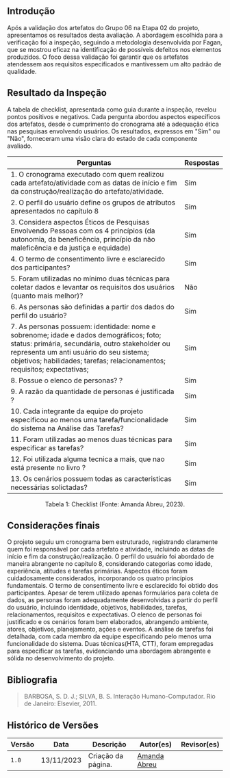 ## Introdução 

Após a validação dos artefatos do Grupo 06 na Etapa 02 do projeto, apresentamos os resultados desta avaliação. A abordagem escolhida para a verificação foi a inspeção, seguindo a metodologia desenvolvida por Fagan, que se mostrou eficaz na identificação de possíveis defeitos nos elementos produzidos. O foco dessa validação foi garantir que os artefatos atendessem aos requisitos especificados e mantivessem um alto padrão de qualidade.

## Resultado da Inspeção

A tabela de checklist, apresentada como guia durante a inspeção, revelou pontos positivos e negativos. Cada pergunta abordou aspectos específicos dos artefatos, desde o cumprimento do cronograma até a adequação ética nas pesquisas envolvendo usuários. Os resultados, expressos em "Sim" ou "Não", forneceram uma visão clara do estado de cada componente avaliado.

| Perguntas                  |Respostas                   |                                 
| ------------------------ | -----------------------------
| 1. O cronograma executado com quem realizou cada artefato/atividade com as datas de início e fim da construção/realização do artefato/atividade.	 |  Sim    | 
| 2. O perfil do usuário define os grupos de atributos apresentados no capítulo 8   |       Sim |
| 3.  Considera aspectos Éticos de Pesquisas Envolvendo Pessoas com os 4 princípios (da autonomia, da beneficência, princípio da não maleficência e da justiça e equidade) 	    |    Sim      |
| 4. O termo de consentimento livre e esclarecido dos participantes?  |    Sim      |
| 5. Foram utilizadas no mínimo duas técnicas para coletar dados e levantar os requisitos dos usuários (quanto mais melhor)? | Não    |
| 6. As personas são definidas a partir dos dados do perfil do usuário?     |   Sim  |
| 7. As personas possuem: identidade: nome e sobrenome; idade e dados demográficos; foto; status: primária, secundária, outro stakeholder ou representa um anti usuário do seu sistema; objetivos; habilidades; tarefas; relacionamentos; requisitos; expectativas; |       Sim                        |
| 8. Possue o elenco de personas? ? |       Sim             |
| 9. A razão da quantidade de personas é justificada ?    | Sim    |
| 10.  Cada integrante da equipe do projeto especificou ao menos uma tarefa/funcionalidade do sistema na Análise das Tarefas?                    |       Sim                      |
| 11. Foram utilizadas ao menos duas técnicas para especificar as tarefas?	                   |       Sim                       |
| 12. Foi utilizada alguma tecnica a mais, que nao está presente no livro ?	                   |       Sim                       |
| 13.  Os cenários possuem todas as caracteristicas necessárias solictadas?	                   |       Sim                   |

<div style="text-align: center">
    <p> Tabela 1: Checklist (Fonte: Amanda Abreu, 2023).</p>
</div>

## Considerações finais

O projeto seguiu um cronograma bem estruturado, registrando claramente quem foi responsável por cada artefato e atividade, incluindo as datas de início e fim da construção/realização. O perfil do usuário foi abordado de maneira abrangente no capítulo 8, considerando categorias como idade, experiência, atitudes e tarefas primárias. Aspectos éticos foram cuidadosamente considerados, incorporando os quatro princípios fundamentais. O termo de consentimento livre e esclarecido foi obtido dos participantes. Apesar de terem utilizado apenas formulários para coleta de dados, as personas foram adequadamente desenvolvidas a partir do perfil do usuário, incluindo identidade, objetivos, habilidades, tarefas, relacionamentos, requisitos e expectativas. O elenco de personas foi justificado e os cenários foram bem elaborados, abrangendo ambiente, atores, objetivos, planejamento, ações e eventos. A análise de tarefas foi detalhada, com cada membro da equipe especificando pelo menos uma funcionalidade do sistema. Duas técnicas(HTA, CTT), foram empregadas para especificar as tarefas, evidenciando uma abordagem abrangente e sólida no desenvolvimento do projeto.

## Bibliografia

> BARBOSA, S. D. J.; SILVA, B. S. Interação Humano-Computador. Rio de Janeiro: Elsevier, 2011.
> 
## Histórico de Versões

| Versão | Data       | Descrição          | Autor(es)                                        | Revisor(es)                                    |
| ------ | ---------- | ------------------ | ------------------------------------------------ | ---------------------------------------------- |
| `1.0`  | 13/11/2023 | Criação da página. | [Amanda Abreu](https://github.com/Amandaaaaabreu) | |